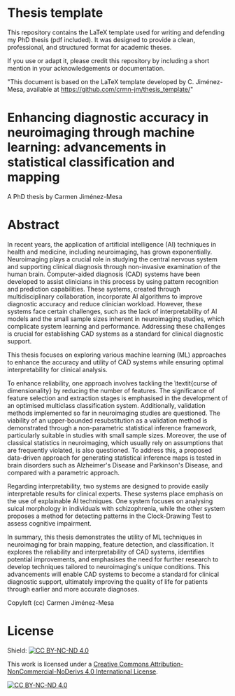 # Thesis template 
This repository contains the LaTeX template used for writing and defending my PhD thesis (pdf included). It was designed to provide a clean, professional, and structured format for academic theses.

If you use or adapt it, please credit this repository by including a short mention in your acknowledgements or documentation. 

"This document is based on the LaTeX template developed by C. Jiménez-Mesa, available at https://github.com/crmn-jm/thesis_template/"

# Enhancing diagnostic accuracy in neuroimaging through machine learning: advancements in statistical classification and mapping
A PhD thesis by Carmen Jiménez-Mesa

# Abstract
In recent years, the application of artificial intelligence (AI) techniques in health and medicine, including neuroimaging, has grown exponentially. Neuroimaging plays a crucial role in studying the central nervous system and supporting clinical diagnosis through non-invasive examination of the human brain. Computer-aided diagnosis (CAD) systems have been developed to assist clinicians in this process by using pattern recognition and prediction capabilities. These systems, created through multidisciplinary collaboration, incorporate AI algorithms to improve diagnostic accuracy and reduce clinician workload. However, these systems face certain challenges, such as the lack of interpretability of AI models and the small sample sizes inherent in neuroimaging studies, which complicate system learning and performance.  Addressing these challenges is crucial for establishing CAD systems as a standard for clinical diagnostic support. 

This thesis focuses on exploring various machine learning (ML) approaches to enhance the accuracy and utility of CAD systems while ensuring optimal interpretability for clinical analysis. 

To enhance reliability, one approach involves tackling the \textit{curse of dimensionality} by reducing the number of features. The significance of feature selection and extraction stages is emphasised in the development of an optimised multiclass classification system. Additionally, validation methods implemented so far in neuroimaging studies are questioned. The viability of an upper-bounded resubstitution as a validation method is demonstrated through a non-parametric statistical inference framework, particularly suitable in studies with small sample sizes.  Moreover, the use of classical statistics in neuroimaging, which usually rely on assumptions that are frequently violated, is also questioned. To address this, a proposed data-driven approach for generating statistical inference maps is tested in brain disorders such as Alzheimer's Disease and Parkinson's Disease, and compared with a parametric approach. 

Regarding interpretability, two systems are designed to provide easily interpretable results for clinical experts. These systems place emphasis on the use of explainable AI techniques. One system focuses on analysing sulcal morphology in individuals with schizophrenia, while the other system proposes a method for detecting patterns in the Clock-Drawing Test to assess cognitive impairment.

In summary, this thesis demonstrates the utility of ML techniques in neuroimaging for brain mapping, feature detection, and classification. It explores the reliability and interpretability of CAD systems, identifies potential improvements, and emphasises the need for further research to develop techniques tailored to neuroimaging's unique conditions. This advancements will enable CAD systems to become a standard for clinical diagnostic support, ultimately improving the quality of life for patients through earlier and more accurate diagnoses.

Copyleft (cc) Carmen Jiménez-Mesa 

# License
Shield: [![CC BY-NC-ND 4.0][cc-by-nc-nd-shield]][cc-by-nc-nd]

This work is licensed under a
[Creative Commons Attribution-NonCommercial-NoDerivs 4.0 International License][cc-by-nc-nd].

[![CC BY-NC-ND 4.0][cc-by-nc-nd-image]][cc-by-nc-nd]

[cc-by-nc-nd]: http://creativecommons.org/licenses/by-nc-nd/4.0/
[cc-by-nc-nd-image]: https://licensebuttons.net/l/by-nc-nd/4.0/88x31.png
[cc-by-nc-nd-shield]: https://img.shields.io/badge/License-CC%20BY--NC--ND%204.0-lightgrey.svg
